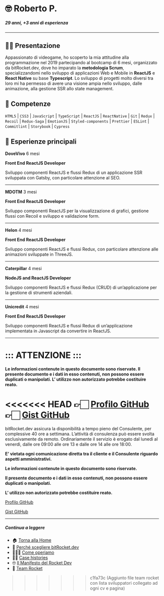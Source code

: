 # 🤓 Roberto P.

##### 29 anni, +3 anni di esperienza

---

## 👋🏻 Presentazione

Appassionato di videogame, ho scoperto la mia attitudine alla programmazione nel 2019 partecipando al bootcamp di 6 mesi, organizzato da bitRocket.dev, dove ho imparato la **metodologia Scrum**, specializzandomi nello sviluppo di applicazioni Web e Mobile in **ReactJS** e **React Native** su base **Typescript**. Lo sviluppo di progetti molto diversi tra loro mi ha permesso di avere una visione ampia nello sviluppo, dalle animazione, alla gestione SSR allo state management.

## 🚀 Competenze

`HTML5` | `CSS3` | `JavaScript` | `TypeScript` | `ReactJS` | `ReactNative` | `Git` | `Redux` | `Recoil` | `Redux-Saga` | `EmotionJS` | `Styled-components` | `Prettier` | `ESLint` | ` Commitlint` | `Storybook` | `Cypress`

## 👾 Esperienze principali

**DoveVivo** 6 mesi

**Front End ReactJS Developer**

Sviluppo componenti ReactJS e flussi Redux di un applicazione SSR
sviluppata con Gatsby, con particolare attenzione al SEO.

---

**MDOTM** 3 mesi

**Front End ReactJS Developer**

Sviluppo componenti ReactJS per la visualizzazione di grafici,
gestione flussi con Recoil e sviluppo e validazione form.

---

**Helon** 4 mesi

**Front End ReactJS Developer**

Sviluppo componenti ReactJS e flussi Redux, con particolare
attenzione alle animazioni sviluppate in ThreeJS.

---

**Caterpillar** 4 mesi

**NodeJS and ReactJS Developer**

Sviluppo componenti ReactJS e flussi Redux (CRUD) di
un’applicazione per la gestione di strumenti aziendali.

---

**Unicredit** 4 mesi

**Front End ReactJS Developer**

Sviluppo componenti ReactJS e flussi Redux di un’applicazione implementata in Javascript da convertire in ReactJS.

---

# ::: ATTENZIONE :::

**Le informazioni contenute in questo documento sono riservate. Il presente documento e i dati in esso contenuti, non possono essere duplicati o manipolati. L’ utilizzo non autorizzato potrebbe costituire reato.**

<<<<<<< HEAD
👉🏻 [Profilo GitHub](https://github.com/robertoportaluri-bitrocketdev)
👉🏻 [Gist GitHub](https://gist.github.com/robertoportaluri-bitrocketdev)
=======
bitRocket.dev assicura la disponibilità a tempo pieno del Consulente, per complessive 40 ore a settimana. L’attività di consulenza può essere svolta esclusivamente da remoto. Ordinariamente il servizio è erogato dal lunedì al venerdì, dalle ore 09:00 alle ore 13 e dalle ore 14 alle ore 18:00.

**E’ vietata ogni comunicazione diretta tra il cliente e il Consulente riguardo aspetti amministrativi.**

**Le informazioni contenute in questo documento sono riservate.**

**Il presente documento e i dati in esso contenuti, non possono essere duplicati o manipolati.**

**L’ utilizzo non autorizzato potrebbe costituire reato.**

[Profilo GitHub](https://github.com/robertoportaluri-bitrocketdev)

[Gist GitHub](https://gist.github.com/robertoportaluri-bitrocketdev)

---

##### Continua a leggere

- 🏠 [Torna alla Home](https://github.com/bitRocket-dev)
- 🚀 [Perché scegliere bitRocket.dev](https://github.com/bitRocket-dev/.github/blob/main/profile/WHY_BITROCKET-DEV.md)
- 👨🏻‍💻 [Come operiamo](https://github.com/bitRocket-dev/.github/blob/main/profile/ABOUT.md)
- 💪🏻 [Case histories](https://github.com/bitRocket-dev/.github/blob/main/profile/CASE_HISTORIES.md)
- 🤓 [Il Manifesto del Rocket Dev](https://github.com/bitRocket-dev/.github/blob/main/profile/MANIFEST.md)
- 👾 [Team Rocket](https://github.com/bitRocket-dev/.github/blob/main/pages/TEAM_ROCKET.md)
>>>>>>> c1fa73c (Aggiunto file team rocket con lista sviluppatori collegato ad ogni cv e pagina)
